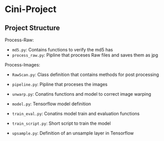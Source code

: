 # Cini-Project

Project Structure
-----------------

Process-Raw:
*	`md5.py`: Contains functions to verify the md5 has
*	`process_raw.py`: Pipline that proceses Raw files and saves them as jpg

Process-Images:

*	`RawScan.py`: Class definition that contains methods for post processing
*	`pipeline.py`: Pipline that proceses the images
*	`unwarp.py`: Conatins functions and model to correct image warping

*	`model.py`: Tensorflow model definition
*	`train_eval.py`: Conatins model train and evaluation functions
*	`train_script.py`: Short script to train the model
*	`upsample.py`: Definition of an unsample layer in Tensorflow
